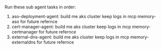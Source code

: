 Run these sub agent tasks in order:

1. aso-deployment-agent: build me aks cluster keep logs in mcp memory-aso for future refernce
2. cert-manager-agent: build me aks cluster keep logs in mcp memory-certmanager for future refernce
3. external-dns-agent: build me aks cluster keep logs in mcp memory-externaldns for future refernce